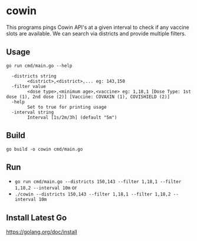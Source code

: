 # cowin #
This programs pings Cowin API's at a given interval to check if any vaccine slots are available. We can search via districts and provide multiple filters.

## Usage ##
`go run cmd/main.go --help`
```
  -districts string
        <district>,<district>,... eg: 143,150 
  -filter value
        <dose type>,<minimum age>,<vaccine> eg: 1,18,1 [Dose Type: 1st dose (1), 2nd dose (2)] [Vaccine: COVAXIN (1), COVISHIELD (2)]
  -help
        Set to true for printing usage
  -interval string
        Interval [1s/2m/3h] (default "5m")
```

## Build ##
`go build -o cowin cmd/main.go`

## Run ##
* `go run cmd/main.go --districts 150,143 --filter 1,18,1 --filter 1,18,2 --interval 10m` or
* `./cowin --districts 150,143 --filter 1,18,1 --filter 1,18,2 --interval 10m`

## Install Latest Go ##
https://golang.org/doc/install
